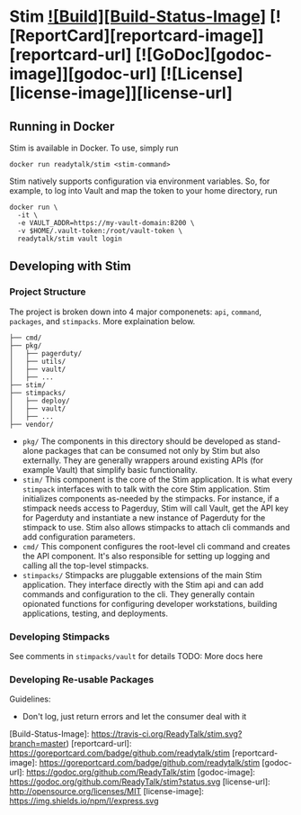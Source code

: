 # Stim [![Build][Build-Status-Image]][Build-Status-Url] [![ReportCard][reportcard-image]][reportcard-url] [![GoDoc][godoc-image]][godoc-url] [![License][license-image]][license-url]

## Running in Docker
Stim is available in Docker.  To use, simply run

```
docker run readytalk/stim <stim-command>
```

Stim natively supports configuration via environment variables. So, for example, to log into Vault and map the token to your home directory, run

```
docker run \
  -it \
  -e VAULT_ADDR=https://my-vault-domain:8200 \
  -v $HOME/.vault-token:/root/vault-token \
  readytalk/stim vault login
```

## Developing with Stim

### Project Structure
The project is broken down into 4 major componenets: `api`, `command`, `packages`, and `stimpacks`. More explaination below.

```
├── cmd/
├── pkg/
│   ├── pagerduty/
│   ├── utils/
│   ├── vault/
│   ├── ...
├── stim/
├── stimpacks/
│   ├── deploy/
│   ├── vault/
│   ├── ...
├── vendor/
```

* `pkg/` The components in this directory should be developed as stand-alone packages that can be consumed not only by Stim but also externally.  They are generally wrappers around existing APIs (for example Vault) that simplify basic functionality.
* `stim/` This component is the core of the Stim application.  It is what every `stimpack` interfaces with to talk with the core Stim application.  Stim initializes components as-needed by the stimpacks.  For instance, if a stimpack needs access to Pagerduy, Stim will call Vault, get the API key for Pagerduty and instantiate a new instance of Pagerduty for the stimpack to use. Stim also allows stimpacks to attach cli commands and add configuration parameters.
* `cmd/` This component configures the root-level cli command and creates the API component.  It's also responsible for setting up logging and calling all the top-level stimpacks.
* `stimpacks/` Stimpacks are pluggable extensions of the main Stim application.  They interface directly with the Stim api and can add commands and configuration to the cli.  They generally contain opionated functions for configuring developer workstations, building applications, testing, and deployments.

### Developing Stimpacks
See comments in `stimpacks/vault` for details
TODO: More docs here

### Developing Re-usable Packages
Guidelines:
* Don't log, just return errors and let the consumer deal with it


[Build-Status-Url]: https://travis-ci.org/ReadyTalk/stim
[Build-Status-Image]: https://travis-ci.org/ReadyTalk/stim.svg?branch=master)
[reportcard-url]: https://goreportcard.com/badge/github.com/readytalk/stim
[reportcard-image]: https://goreportcard.com/badge/github.com/readytalk/stim
[godoc-url]: https://godoc.org/github.com/ReadyTalk/stim
[godoc-image]: https://godoc.org/github.com/ReadyTalk/stim?status.svg
[license-url]: http://opensource.org/licenses/MIT
[license-image]: https://img.shields.io/npm/l/express.svg
